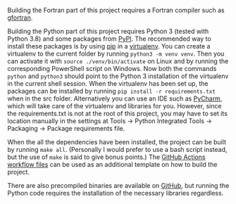 <!-- This is a Markdown file and is best viewed with a suitable program such as Okular -->

Building the Fortran part of this project requires a Fortran compiler such as
[gfortran](https://gcc.gnu.org/wiki/GFortran).

Building the Python part of this project requires
Python 3 (tested with Python 3.8) and some packages from
[PyPI](https://pypi.org/).
The recommended way to install these packages is by using
[pip](https://pip.pypa.io/en/stable/) in a
[virtualenv](https://docs.python.org/3/library/venv.html).
You can create a virtualenv to the current folder by running
```python3 -m venv venv```.
Then you can activate it with
```source ./venv/bin/activate```
on Linux and by running the corresponding PowerShell script on Windows.
Now both the commands `python` and `python3` should point to the Python 3
installation of the virtualenv in the current shell session.
When the virtualenv has been set up, the packages can be installed by running
```pip install -r requirements.txt``` when in the src folder.
Alternatively you can use an IDE such as
[PyCharm](https://www.jetbrains.com/pycharm/), which will take care of the virtualenv and libraries for you.
However, since the requirements.txt is not at the root of this project, you may have to set its location
manually in the settings at
Tools &rarr; Python Integrated Tools &rarr; Packaging &rarr; Package requirements file.

When the all the dependencies have been installed, the project can be built by running ```make all```.
(Personally I would prefer to use a bash script instead, but the use of ```make``` is said to give bonus points.)
The
[GitHub Actions](https://github.com/features/actions)
[workflow files](../.github/workflows)
can be used as an additional template on how to build the project.

There are also precompiled binaries are available on
[GitHub](https://github.com/AgenttiX/planetary-motion/actions), but running the Python code requires the
installation of the necessary libraries regardless.

<!-- By the way, in my opinion it would be the best to put both build and usage
documentation in one README file in the root of the repository, since
this is a rather small project. -->
